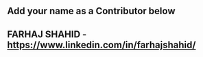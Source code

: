## Add your name as a Contributor below

## FARHAJ SHAHID - https://www.linkedin.com/in/farhajshahid/
